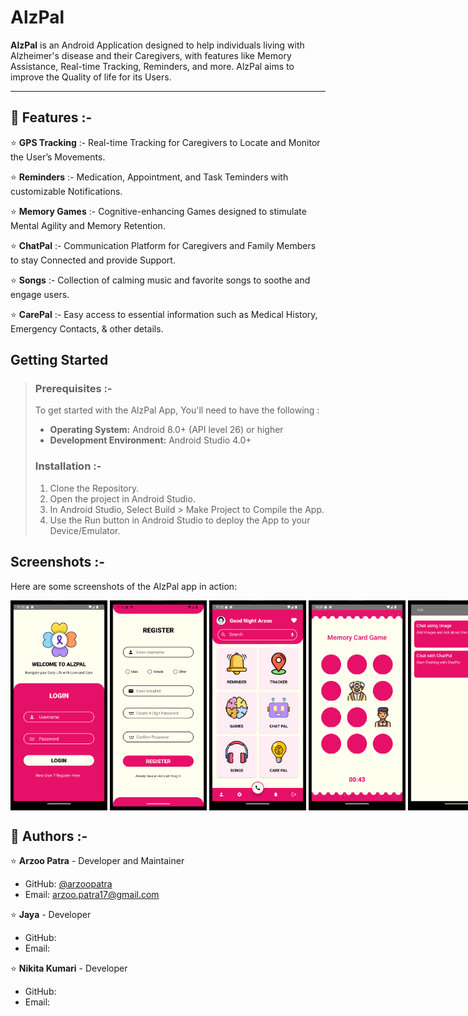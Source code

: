 # AlzPal

**AlzPal** is an Android Application designed to help individuals living with Alzheimer's disease and their Caregivers, with features like Memory Assistance, Real-time Tracking, Reminders, and more. AlzPal aims to improve the Quality of life for its Users.

---

## 🩷 Features :-

⭐ **GPS Tracking**  :- Real-time Tracking for Caregivers to Locate and Monitor the User’s Movements.

⭐ **Reminders**  :- Medication, Appointment, and Task Teminders with customizable Notifications.

⭐ **Memory Games**  :- Cognitive-enhancing Games designed to stimulate Mental Agility and Memory Retention.

⭐ **ChatPal**  :- Communication Platform for Caregivers and Family Members to stay Connected and provide Support.

⭐ **Songs**  :- Collection of calming music and favorite songs to soothe and engage users.

⭐ **CarePal**  :- Easy access to essential information such as Medical History, Emergency Contacts, & other details.

 
## Getting Started

>### Prerequisites :-
>
>To get started with the AlzPal App, You'll need to have the following :
>
>- **Operating System:** Android 8.0+ (API level 26) or higher  
>- **Development Environment:** Android Studio 4.0+  
>   
>### Installation :-
>
>1. Clone the Repository.
>2. Open the project in Android Studio.
>3. In Android Studio, Select Build > Make Project to Compile the App.
>4. Use the Run button in Android Studio to deploy the App to your Device/Emulator.


## Screenshots :-

Here are some screenshots of the AlzPal app in action:

<div style="display: flex; justify-content: space-between;">
  <img src="https://github.com/arzoopatra/AlzPal/blob/master/Screenshots/Login.png" alt="Login Screen" width="155" /> &nbsp;
  <img src="https://github.com/arzoopatra/AlzPal/blob/master/Screenshots/Registration.png" alt="Registration Screen" width="155"/> &nbsp;
  <img src="https://github.com/arzoopatra/AlzPal/blob/master/Screenshots/Dashboard.png" alt="Dashboard" width="155"/> &nbsp;
  <img src="https://github.com/arzoopatra/AlzPal/blob/master/Screenshots/Games.png" alt="Games" width="155"/> &nbsp;
  <img src="https://github.com/arzoopatra/AlzPal/blob/master/Screenshots/ChatPal.png" alt="ChatPal" width="155"/> &nbsp;
</div>
 
## 🩷 Authors :-

⭐ **Arzoo Patra** - Developer and Maintainer  
  - GitHub: [@arzoopatra](https://github.com/arzoopatra)  
  - Email: [arzoo.patra17@gmail.com](mailto:arzoo.patra17@gmail.com)
 
⭐ **Jaya** - Developer 
  - GitHub:   
  - Email:  

⭐ **Nikita Kumari** - Developer  
  - GitHub:  
  - Email:  
   

    

 
